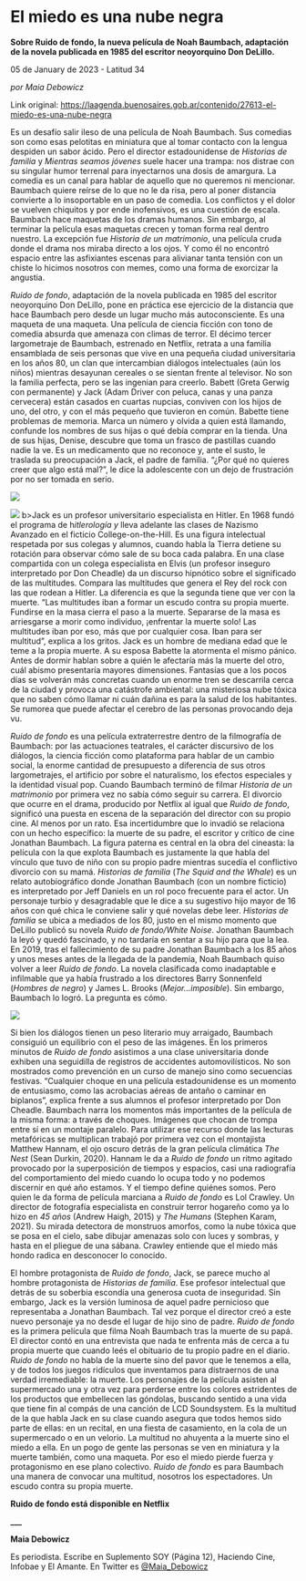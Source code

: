 # El miedo es una nube negra

**Sobre Ruido de fondo, la nueva película de Noah Baumbach, adaptación de la novela publicada en 1985 del escritor neoyorquino Don DeLillo.**

05 de January de 2023 - Latitud 34

_por Maia Debowicz_

Link original: https://laagenda.buenosaires.gob.ar/contenido/27613-el-miedo-es-una-nube-negra



Es un desafío salir ileso de una película de Noah Baumbach. Sus comedias son como esas pelotitas en miniatura que al tomar contacto con la lengua despiden un sabor ácido. Pero el director estadounidense de *Historias de familia* y *Mientras seamos jóvenes* suele hacer una trampa: nos distrae con su singular humor terrenal para inyectarnos una dosis de amargura. La comedia es un canal para hablar de aquello que no queremos ni mencionar. Baumbach quiere reírse de lo que no le da risa, pero al poner distancia convierte a lo insoportable en un paso de comedia. Los conflictos y el dolor se vuelven chiquitos y por ende inofensivos, es una cuestión de escala. Baumbach hace maquetas de los dramas humanos. Sin embargo, al terminar la película esas maquetas crecen y toman forma real dentro nuestro. La excepción fue *Historia de un matrimonio*, una película cruda donde el drama nos miraba directo a los ojos. Y como él no encontró espacio entre las asfixiantes escenas para alivianar tanta tensión con un chiste lo hicimos nosotros con memes, como una forma de exorcizar la angustia.




*Ruido de fondo*, adaptación de la novela publicada en 1985 del escritor neoyorquino Don DeLillo, pone en práctica ese ejercicio de la distancia que hace Baumbach pero desde un lugar mucho más autoconsciente. Es una maqueta de una maqueta. Una película de ciencia ficción con tono de comedia absurda que amenaza con climas de terror. El décimo tercer largometraje de Baumbach, estrenado en Netflix, retrata a una familia ensamblada de seis personas que vive en una pequeña ciudad universitaria en los años 80, un clan que intercambian diálogos intelectuales (aún los niños) mientras desayunan cereales o se sientan frente al televisor. No son la familia perfecta, pero se las ingenian para creerlo. Babett (Greta Gerwig con permanente) y Jack (Adam Driver con peluca, canas y una panza cervecera) están casados en cuartas nupcias, conviven con los hijos de uno, del otro, y con el más pequeño que tuvieron en común. Babette tiene problemas de memoria. Marca un número y olvida a quien está llamando, confunde los nombres de sus hijas o qué debía comprar en la tienda. Una de sus hijas, Denise, descubre que toma un frasco de pastillas cuando nadie la ve. Es un medicamento que no reconoce y, ante el susto, le traslada su preocupación a Jack, el padre de familia. “¿Por qué no quieres creer que algo está mal?”, le dice la adolescente con un dejo de frustración por no ser tomada en serio.




![](https://cdn.feater.me/files/images/785961/68bdb032-ae45-413b-98cf-9995bb9b44e5.jfif)




![](https://cdn.feater.me/files/images/785960/203b6680-0c88-4f14-a201-168aba584da4.jfif)
b>Jack es un profesor universitario especialista en Hitler. En 1968 fundó el programa de h*itlerología y* lleva adelante las clases de Nazismo Avanzado en el ficticio College-on-the-Hill. Es una figura intelectual respetada por sus colegas y alumnos, cuando habla la Tierra detiene su rotación para observar cómo sale de su boca cada palabra. En una clase compartida con un colega especialista en Elvis (un profesor inseguro interpretado por Don Cheadle) da un discurso hipnótico sobre el significado de las multitudes. Compara las multitudes que genera el Rey del rock con las que rodean a Hitler. La diferencia es que la segunda tiene que ver con la muerte. “Las multitudes iban a formar un escudo contra su propia muerte. Fundirse en la masa cierra el paso a la muerte. Separarse de la masa es arriesgarse a morir como individuo, ¡enfrentar la muerte solo! Las multitudes iban por eso, más que por cualquier cosa. Iban para ser multitud”, explica a los gritos. Jack es un hombre de mediana edad que le teme a la propia muerte. A su esposa Babette la atormenta el mismo pánico. Antes de dormir hablan sobre a quién le afectaría más la muerte del otro, cuál abismo presentaría mayores dimensiones. Fantasías que a los pocos días se volverán más concretas cuando un enorme tren se descarrila cerca de la ciudad y provoca una catástrofe ambiental: una misteriosa nube tóxica que no saben cómo llamar ni cuán dañina es para la salud de los habitantes. Se rumorea que puede afectar el cerebro de las personas provocando deja vu.
 



*Ruido de fondo* es una película extraterrestre dentro de la filmografía de Baumbach: por las actuaciones teatrales, el carácter discursivo de los diálogos, la ciencia ficción como plataforma para hablar de un cambio social, la enorme cantidad de presupuesto a diferencia de sus otros largometrajes, el artificio por sobre el naturalismo, los efectos especiales y la identidad visual pop. Cuando Baumbach terminó de filmar *Historia de un matrimonio* por primera vez no sabía cómo seguir su carrera. El divorcio que ocurre en el drama, producido por Netflix al igual que *Ruido de fondo*, significó una puesta en escena de la separación del director con su propio cine. Al menos por un rato. Esa incertidumbre que lo invadió se relaciona con un hecho específico: la muerte de su padre, el escritor y crítico de cine Jonathan Baumbach. La figura paterna es central en la obra del cineasta: la película con la que explota Baumbach es justamente la que habla del vínculo que tuvo de niño con su propio padre mientras sucedía el conflictivo divorcio con su mamá. *Historias de familia* (*The Squid and the Whale*) es un relato autobiográfico donde Jonathan Baumbach (con un nombre ficticio) es interpretado por Jeff Daniels en un rol poco frecuente para el actor. Un personaje turbio y desagradable que le dice a su sugestivo hijo mayor de 16 años con qué chica le conviene salir y qué novelas debe leer. *Historias de familia* se ubica a mediados de los 80, justo en el mismo momento que DeLillo publicó su novela *Ruido de fondo/White Noise*. Jonathan Baumbach la leyó y quedó fascinado, y no tardaría en sentar a su hijo para que la lea. En 2019, tras el fallecimiento de su padre Jonathan Baumbach a los 85 años y unos meses antes de la llegada de la pandemia, Noah Baumbach quiso volver a leer *Ruido de fondo*. La novela clasificada como inadaptable e infilmable que ya había frustrado a los directores Barry Sonnenfeld (*Hombres de negro*) y James L. Brooks (*Mejor…imposible*). Sin embargo, Baumbach lo logró. La pregunta es cómo.




![](https://cdn.feater.me/files/images/785962/4688dd98-f8fa-49b4-b09b-638b1e6e6970.jpg)




Si bien los diálogos tienen un peso literario muy arraigado, Baumbach consiguió un equilibrio con el peso de las imágenes. En los primeros minutos de *Ruido de fondo* asistimos a una clase universitaria donde exhiben una seguidilla de registros de accidentes automovilísticos. No son mostrados como prevención en un curso de manejo sino como secuencias festivas. “Cualquier choque en una película estadounidense es un momento de entusiasmo, como las acrobacias aéreas de antaño o caminar en biplanos”, explica frente a sus alumnos el profesor interpretado por Don Cheadle. Baumbach narra los momentos más importantes de la película de la misma forma: a través de choques. Imágenes que chocan de trompa entre sí en un montaje paralelo. Para utilizar ese recurso donde las lecturas metafóricas se multiplican trabajó por primera vez con el montajista Matthew Hannam, el ojo oscuro detrás de la gran película climática *The Nest* (Sean Durkin, 2020). Hannam le da a *Ruido de fondo* un ritmo agitado provocado por la superposición de tiempos y espacios, casi una radiografía del comportamiento del miedo cuando lo ocupa todo y no podemos discernir en qué año estamos. Y el tiempo define quiénes somos. Pero quien le da forma de película marciana a *Ruido de fondo* es Lol Crawley. Un director de fotografía especialista en construir terror hogareño como ya lo hizo en *45 años* (Andrew Haigh, 2015) y *The Humans* (Stephen Karam, 2021). Su mirada detectora de monstruos amorfos, como la nube tóxica que se posa en el cielo, sabe dibujar amenazas solo con luces y sombras, y hasta en el pliegue de una sábana. Crawley entiende que el miedo más hondo radica en desconocer lo conocido.




El hombre protagonista de *Ruido de fondo*, Jack, se parece mucho al hombre protagonista de *Historias de familia*. Ese profesor intelectual que detrás de su soberbia escondía una generosa cuota de inseguridad. Sin embargo, Jack es la versión luminosa de aquel padre pernicioso que representaba a Jonathan Baumbach. Tal vez porque el director creó a este nuevo personaje ya no desde el lugar de hijo sino de padre. *Ruido de fondo* es la primera película que filma Noah Baumbach tras la muerte de su papá. El director contó en una entrevista que nada te enfrenta más de cerca a tu propia muerte que cuando leés el obituario de tu propio padre en el diario. *Ruido de fondo* no habla de la muerte sino del pavor que le tenemos a ella, y de todos los juegos ridículos que inventamos para distraernos de una verdad irremediable: la muerte. Los personajes de la película asisten al supermercado una y otra vez para perderse entre los colores estridentes de los productos que embellecen las góndolas, buscando sentido a una vida que tiene fin al compás de una canción de LCD Soundsystem. Es la multitud de la que habla Jack en su clase cuando asegura que todos hemos sido parte de ellas: en un recital, en una fiesta de casamiento, en la cola de un supermercado o en un velorio. La multitud no ahuyenta a la muerte sino el miedo a ella. En un pogo de gente las personas se ven en miniatura y la muerte también, como una maqueta. Por eso el miedo pierde fuerza y protagonismo en ese plano colectivo. *Ruido de fondo* es para Baumbach una manera de convocar una multitud, nosotros los espectadores. Un escudo contra su propia muerte.




**Ruido de fondo está disponible en Netflix**




**\_\_\_**




**Maia Debowicz**




Es periodista. Escribe en Suplemento SOY (Página 12), Haciendo Cine, Infobae y El Amante. En Twitter es [@Maia\_Debowicz](https://twitter.com/Maia_Debowicz?lang=es%E2%80%9D%0D%0Atarget=)



